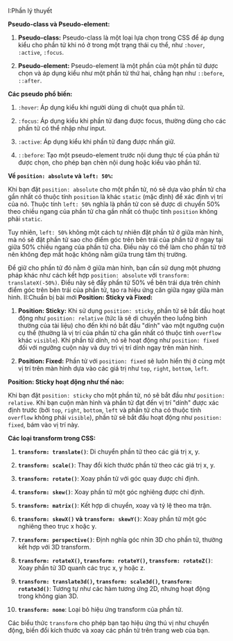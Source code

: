 I:Phần lý thuyết

**Pseudo-class và Pseudo-element:**

1. **Pseudo-class:** Pseudo-class là một loại lựa chọn trong CSS để áp dụng kiểu cho phần tử khi nó ở trong một trạng thái cụ thể, như `:hover`, `:active`, `:focus`.

2. **Pseudo-element:** Pseudo-element là một phần của một phần tử được chọn và áp dụng kiểu như một phần tử thứ hai, chẳng hạn như `::before`, `::after`.

**Các pseudo phổ biến:**

1. `:hover`: Áp dụng kiểu khi người dùng di chuột qua phần tử.

2. `:focus`: Áp dụng kiểu khi phần tử đang được focus, thường dùng cho các phần tử có thể nhập như input.

3. `:active`: Áp dụng kiểu khi phần tử đang được nhấn giữ.

4. `::before`: Tạo một pseudo-element trước nội dung thực tế của phần tử được chọn, cho phép bạn chèn nội dung hoặc kiểu vào phần tử.

**Về `position: absolute` và `left: 50%`:**

Khi bạn đặt `position: absolute` cho một phần tử, nó sẽ dựa vào phần tử cha gần nhất có thuộc tính `position` là khác `static` (mặc định) để xác định vị trí của nó. Thuộc tính `left: 50%` nghĩa là phần tử con sẽ được di chuyển 50% theo chiều ngang của phần tử cha gần nhất có thuộc tính `position` không phải `static`.

Tuy nhiên, `left: 50%` không một cách tự nhiên đặt phần tử ở giữa màn hình, mà nó sẽ đặt phần tử sao cho điểm góc trên bên trái của phần tử ở ngay tại giữa 50% chiều ngang của phần tử cha. Điều này có thể làm cho phần tử trở nên không đẹp mắt hoặc không nằm giữa trung tâm thị trường.

Để giữ cho phần tử đó nằm ở giữa màn hình, bạn cần sử dụng một phương pháp khác như cách kết hợp `position: absolute` với `transform: translateX(-50%)`. Điều này sẽ đẩy phần tử 50% về bên trái dựa trên chính điểm góc trên bên trái của phần tử, tạo ra hiệu ứng căn giữa ngay giữa màn hình.
II:Chuẩn bị bài mới
**Position: Sticky và Fixed:**

1. **Position: Sticky:** Khi sử dụng `position: sticky`, phần tử sẽ bắt đầu hoạt động như `position: relative` (tức là sẽ di chuyển theo luồng bình thường của tài liệu) cho đến khi nó bắt đầu "dính" vào một ngưỡng cuộn cụ thể (thường là vị trí của phần tử cha gần nhất có thuộc tính `overflow` khác `visible`). Khi phần tử dính, nó sẽ hoạt động như `position: fixed` đối với ngưỡng cuộn này và duy trì vị trí dính ngay trên màn hình.

2. **Position: Fixed:** Phần tử với `position: fixed` sẽ luôn hiển thị ở cùng một vị trí trên màn hình dựa vào các giá trị như `top`, `right`, `bottom`, `left`.

**Position: Sticky hoạt động như thế nào:**

Khi bạn đặt `position: sticky` cho một phần tử, nó sẽ bắt đầu như `position: relative`. Khi bạn cuộn màn hình và phần tử đạt đến vị trí "dính" được xác định trước (bởi `top`, `right`, `bottom`, `left` và phần tử cha có thuộc tính `overflow` không phải `visible`), phần tử sẽ bắt đầu hoạt động như `position: fixed`, bám vào vị trí này.

**Các loại transform trong CSS:**

1. **`transform: translate()`**: Di chuyển phần tử theo các giá trị x, y.

2. **`transform: scale()`**: Thay đổi kích thước phần tử theo các giá trị x, y.

3. **`transform: rotate()`**: Xoay phần tử với góc quay được chỉ định.

4. **`transform: skew()`**: Xoay phần tử một góc nghiêng được chỉ định.

5. **`transform: matrix()`**: Kết hợp di chuyển, xoay và tỷ lệ theo ma trận.

6. **`transform: skewX()` và `transform: skewY()`**: Xoay phần tử một góc nghiêng theo trục x hoặc y.

7. **`transform: perspective()`**: Định nghĩa góc nhìn 3D cho phần tử, thường kết hợp với 3D transform.

8. **`transform: rotateX()`, `transform: rotateY()`, `transform: rotateZ()`**: Xoay phần tử 3D quanh các trục x, y hoặc z.

9. **`transform: translate3d()`, `transform: scale3d()`, `transform: rotate3d()`**: Tương tự như các hàm tương ứng 2D, nhưng hoạt động trong không gian 3D.

10. **`transform: none`**: Loại bỏ hiệu ứng transform của phần tử.

Các biểu thức `transform` cho phép bạn tạo hiệu ứng thú vị như chuyển động, biến đổi kích thước và xoay các phần tử trên trang web của bạn.
